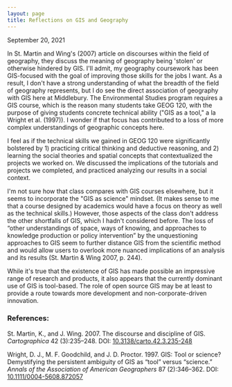 ```yaml
---
layout: page
title: Reflections on GIS and Geography
---
```

September 20, 2021

In St. Martin and Wing's (2007) article on discourses within the field of geography, they
discuss the meaning of geography being 'stolen' or otherwise hindered by GIS. I'll admit, my geography coursework has been GIS-focused with the goal of improving those skills for the jobs I want. As a result, I don't have a strong understanding of what the breadth of the field of geography represents, but I do see the direct association of geography with GIS here at Middlebury. The Environmental Studies program requires a GIS course, which is the reason many students take GEOG 120, with the purpose of giving students concrete technical ability ("GIS as a tool," a la Wright et al. (1997)). I wonder if that focus has contributed to a loss of more complex understandings of geographic concepts here.

I feel as if the technical skills we gained in GEOG 120 were significantly bolstered by 1) practicing critical thinking and deductive reasoning, and 2) learning the social theories and spatial concepts that contextualized the projects we worked on. We discussed the implications of the tutorials and projects we completed, and practiced analyzing our results in a social context.

I'm not sure how that class compares with GIS courses elsewhere, but it seems to incorporate the "GIS as science" mindset. (It makes sense to me that a course designed by academics would have a focus on theory as well as the technical skills.) However, those aspects of the class don't address the other shortfalls of GIS, which I hadn't considered before. The loss of “other understandings of space, ways of knowing, and approaches to knowledge production or policy intervention” by the unquestioning approaches to GIS seem to further distance GIS from the scientific method and would allow users to overlook more nuanced implications of an analysis and its results (St. Martin & Wing 2007, p. 244).

While it's true that the existence of GIS has made possible an impressive range of research and products, it also appears that the currently dominant use of GIS is tool-based. The role of open source GIS may be at least to provide a route towards more development and non-corporate-driven innovation.

### References:

St. Martin, K., and J. Wing. 2007. The discourse and discipline of GIS. *Cartographica* 42 (3):235–248. DOI: [10.3138/carto.42.3.235-248](10.3138/carto.42.3.235-248)

Wright, D. J., M. F. Goodchild, and J. D. Proctor. 1997. GIS: Tool or science? Demystifying the persistent ambiguity of GIS as “tool” versus “science.” *Annals of the Association of American Geographers* 87 (2):346–362. DOI: [10.1111/0004-5608.872057](10.1111/0004-5608.872057)
